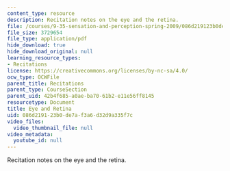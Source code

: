 ```yaml
---
content_type: resource
description: Recitation notes on the eye and the retina.
file: /courses/9-35-sensation-and-perception-spring-2009/086d219123b0de7af3a6d32d9a335f7c_MIT9_35s09_rec02_eye_and_retina.pdf
file_size: 3729654
file_type: application/pdf
hide_download: true
hide_download_original: null
learning_resource_types:
- Recitations
license: https://creativecommons.org/licenses/by-nc-sa/4.0/
ocw_type: OCWFile
parent_title: Recitations
parent_type: CourseSection
parent_uid: 42b4f685-a0ae-ba70-61b2-e11e56ff8145
resourcetype: Document
title: Eye and Retina
uid: 086d2191-23b0-de7a-f3a6-d32d9a335f7c
video_files:
  video_thumbnail_file: null
video_metadata:
  youtube_id: null
---
```

Recitation notes on the eye and the retina.